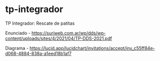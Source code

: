 # tp-integrador
TP Integrador: Rescate de patitas

Enunciado - https://suriweb.com.ar/wp/dds/wp-content/uploads/sites/4/2021/04/TP-DDS-2021.pdf

Diagrama - https://lucid.app/lucidchart/invitations/accept/inv_c55ff84e-d068-4884-838a-a1eed18b1af7
